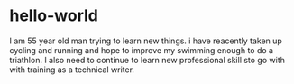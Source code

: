 # hello-world
I am 55 year old man trying to learn new things. i have reacently taken up cycling and running and hope to improve my swimming enough to do a triathlon. I also need to continue to learn new professional skill sto go with with training as a technical writer.
